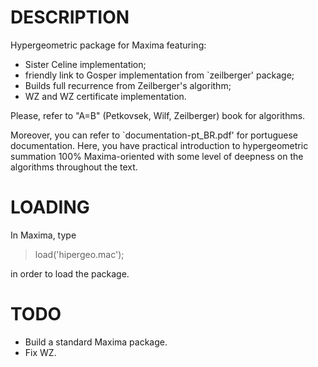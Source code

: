 DESCRIPTION
===========

Hypergeometric package for Maxima featuring:
- Sister Celine implementation;
- friendly link to Gosper implementation from `zeilberger' package;
- Builds full recurrence from Zeilberger's algorithm;
- WZ and WZ certificate implementation.

Please, refer to "A=B" (Petkovsek, Wilf, Zeilberger) book for algorithms.

Moreover, you can refer to `documentation-pt\_BR.pdf' for portuguese
documentation. Here, you have practical introduction to hypergeometric
summation 100% Maxima-oriented with some level of deepness on the algorithms
throughout the text.


LOADING
=======

In Maxima, type

> load('hipergeo.mac');

in order to load the package.


TODO
====

- Build a standard Maxima package.
- Fix WZ.
